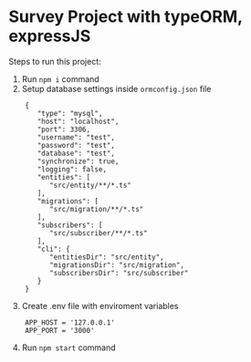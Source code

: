 # Survey Project with typeORM, expressJS

Steps to run this project:

1. Run `npm i` command
2. Setup database settings inside `ormconfig.json` file
```
    {
       "type": "mysql",
       "host": "localhost",
       "port": 3306,
       "username": "test",
       "password": "test",
       "database": "test",
       "synchronize": true,
       "logging": false,
       "entities": [
          "src/entity/**/*.ts"
       ],
       "migrations": [
          "src/migration/**/*.ts"
       ],
       "subscribers": [
          "src/subscriber/**/*.ts"
       ],
       "cli": {
          "entitiesDir": "src/entity",
          "migrationsDir": "src/migration",
          "subscribersDir": "src/subscriber"
       }
    }
```    
3. Create .env file with enviroment variables
```
    APP_HOST = '127.0.0.1'
    APP_PORT = '3000'
```
4. Run `npm start` command
 
